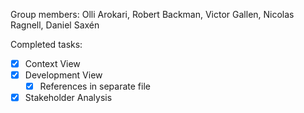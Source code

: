 
Group members: Olli Arokari, Robert Backman, Victor Gallen, Nicolas Ragnell, Daniel Saxén

Completed tasks: 
  - [X] Context View
  - [X] Development View
    - [X] References in separate file
  - [X] Stakeholder Analysis
